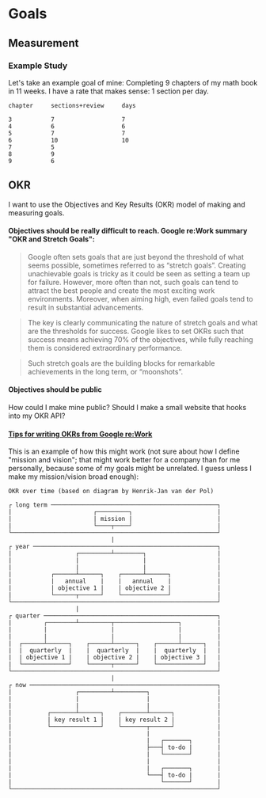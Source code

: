 # Goals

## Measurement

### Example Study

Let's take an example goal of mine: Completing 9 chapters of my math book in 11 weeks. I have a rate that makes sense: 1 section per day.

```
chapter     sections+review     days

3           7                   7
4           6                   6    
5           7                   7
6           10                  10
7           5                       
8           9
9           6

```

## OKR

I want to use the Objectives and Key Results (OKR) model of making and measuring goals.

#### Objectives should be really difficult to reach. Google re:Work summary "OKR and Stretch Goals":

> Google often sets goals that are just beyond the threshold of what seems possible, sometimes referred to as “stretch goals”. Creating unachievable goals is tricky as it could be seen as setting a team up for failure. However, more often than not, such goals can tend to attract the best people and create the most exciting work environments. Moreover, when aiming high, even failed goals tend to result in substantial advancements.

> The key is clearly communicating the nature of stretch goals and what are the thresholds for success. Google likes to set OKRs such that success means achieving 70% of the objectives, while fully reaching them is considered extraordinary performance.

> Such stretch goals are the building blocks for remarkable achievements in the long term, or “moonshots”.

#### Objectives should be public

How could I make mine public? Should I make a small website that hooks into my OKR API?

#### [Tips for writing OKRs from Google re:Work](https://rework.withgoogle.com/guides/set─goals─with─okrs/steps/avoid─OKR─writing─mistakes/)


This is an example of how this might work (not sure about how I define "mission and vision"; that might work better for a company than for me personally, because some of my goals might be unrelated. I guess unless I make my mission/vision broad enough):

```
OKR over time (based on diagram by Henrik-Jan van der Pol)

┌ long term ───────────────────────────────────────────────┐
|                       ┌─────────┐                        |
|                       | mission |                        |
|                       └────┬────┘                        |
└──────────────────────────────────────────────────────────┘
                             |                              
┌ year ────────────────────────────────────────────────────┐
|                  ┌─────────┴────────┐                    |
|                  |                  |                    |
|                  |                  |                    |
|           ┌──────┴──────┐    ┌──────┴──────┐             |
|           |   annual    |    |   annual    |             |
|           | objective 1 |    | objective 2 |             |
|           └──────┬──────┘    └─────────────┘             |
└──────────────────────────────────────────────────────────┘
                   |                                        
┌ quarter ─────────────────────────────────────────────────┐
|         ┌────────┴─────────┬──────────────────┐          |
|         |                  |                  |          |
|         |                  |                  |          |
|  ┌──────┴──────┐    ┌──────┴──────┐    ┌──────┴──────┐   |
|  |  quarterly  |    |  quarterly  |    |  quarterly  |   |
|  | objective 1 |    | objective 2 |    | objective 3 |   |
|  └─────────────┘    └──────┬──────┘    └─────────────┘   |
└──────────────────────────────────────────────────────────┘
                             |                              
┌ now ─────────────────────────────────────────────────────┐
|                  ┌─────────┴─────────┐                   |
|                  |                   |                   |
|                  |                   |                   |
|          ┌───────┴──────┐    ┌───────┴──────┐            |
|          | key result 1 |    | key result 2 |            |
|          └──────────────┘    └───────┬──────┘            |
|                                      |                   |
|                                      |   ┌───────┐       |
|                                      ├───┤ to-do |       |
|                                      |   └───────┘       |
|                                      |                   |
|                                      |   ┌───────┐       |
|                                      └───┤ to-do |       |
|                                          └───────┘       |
└──────────────────────────────────────────────────────────┘
```